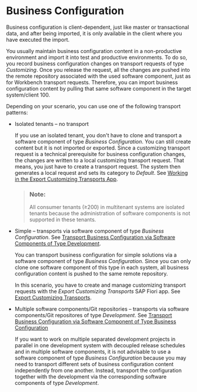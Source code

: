 <!-- loio7d7c3441f9a84208b3efe20a0356f3fb -->

# Business Configuration

Business configuration is client-dependent, just like master or transactional data, and after being imported, it is only available in the client where you have executed the import.

You usually maintain business configuration content in a non-productive environment and import it into test and productive environments. To do so, you record business configuration changes on transport requests of type *Customizing*. Once you release the request, all the changes are pushed into the remote repository associated with the used software component, just as for Workbench transport requests. Therefore, you can import business configuration content by pulling that same software component in the target system/client 100.

Depending on your scenario, you can use one of the following transport patterns:

-   Isolated tenants – no transport

    If you use an isolated tenant, you don't have to clone and transport a software component of type *Business Configuration*. You can still create content but it is not imported or exported. Since a customizing transport request is a technical prerequisite for business configuration changes, the changes are written to a local customizing transport request. That means, you just have to create a transport request. The system then generates a local request and sets its category to *Default*. See [Working in the Export Customizing Transports App](../50-administration-and-ops/working-in-the-export-customizing-transports-app-cc16fd0.md).

    > ### Note:  
    > All consumer tenants \(≥200\) in multitenant systems are isolated tenants because the administration of software components is not supported in these tenants.

-   Simple – transports via software component of type *Business Configuration*. See [Transport Business Configuration via Software Components of Type Development](transport-business-configuration-via-software-components-of-type-development-d801854.md).

    You can transport business configuration for simple solutions via a software component of type *Business Configuration*. Since you can only clone one software component of this type in each system, all business configuration content is pushed to the same remote repository.

    In this scenario, you have to create and manage customizing transport requests with the *Export Customizing Transports* SAP Fiori app. See [Export Customizing Transports](../50-administration-and-ops/export-customizing-transports-a772a0f.md).

-   Multiple software components/Git repositories – transports via software components/Git repositores of type *Development*. See [Transport Business Configuration via Software Component of Type Business Configuration](transport-business-configuration-via-software-component-of-type-business-configuration-03a3611.md)

    If you want to work on multiple separated development projects in parallel in one development system with decoupled release schedules and in multiple software components, it is not advisable to use a software component of type *Business Configuration* because you may need to transport different sets of business configuration content independently from one another. Instead, transport the configuration together with the development via the corresponding software components of type *Development*.


